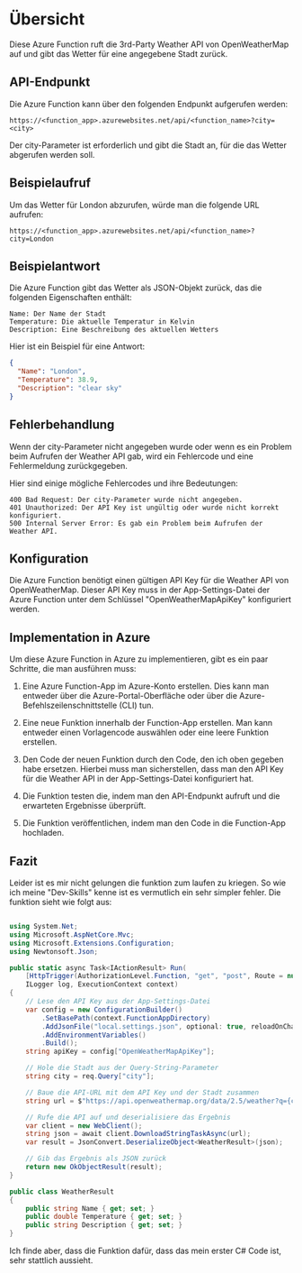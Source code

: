 # Übersicht

Diese Azure Function ruft die 3rd-Party Weather API von OpenWeatherMap auf und gibt das Wetter für eine angegebene Stadt zurück.

## API-Endpunkt

Die Azure Function kann über den folgenden Endpunkt aufgerufen werden:

`https://<function_app>.azurewebsites.net/api/<function_name>?city=<city>`

Der city-Parameter ist erforderlich und gibt die Stadt an, für die das Wetter abgerufen werden soll.

## Beispielaufruf

Um das Wetter für London abzurufen, würde man die folgende URL aufrufen:

`https://<function_app>.azurewebsites.net/api/<function_name>?city=London`

## Beispielantwort

Die Azure Function gibt das Wetter als JSON-Objekt zurück, das die folgenden Eigenschaften enthält:

    Name: Der Name der Stadt
    Temperature: Die aktuelle Temperatur in Kelvin
    Description: Eine Beschreibung des aktuellen Wetters

Hier ist ein Beispiel für eine Antwort:

```json
{
  "Name": "London",
  "Temperature": 38.9,
  "Description": "clear sky"
}
```

## Fehlerbehandlung

Wenn der city-Parameter nicht angegeben wurde oder wenn es ein Problem beim Aufrufen der Weather API gab, wird ein Fehlercode und eine Fehlermeldung zurückgegeben.

Hier sind einige mögliche Fehlercodes und ihre Bedeutungen:

    400 Bad Request: Der city-Parameter wurde nicht angegeben.
    401 Unauthorized: Der API Key ist ungültig oder wurde nicht korrekt konfiguriert.
    500 Internal Server Error: Es gab ein Problem beim Aufrufen der Weather API.

## Konfiguration

Die Azure Function benötigt einen gültigen API Key für die Weather API von OpenWeatherMap. Dieser API Key muss in der App-Settings-Datei der Azure Function unter dem Schlüssel "OpenWeatherMapApiKey" konfiguriert werden.

## Implementation in Azure

Um diese Azure Function in Azure zu implementieren, gibt es ein paar Schritte, die man ausführen muss:

1. Eine Azure Function-App im Azure-Konto erstellen. Dies kann man entweder über die Azure-Portal-Oberfläche oder über die Azure-Befehlszeilenschnittstelle (CLI) tun.

2. Eine neue Funktion innerhalb der Function-App erstellen. Man kann entweder einen Vorlagencode auswählen oder eine leere Funktion erstellen.

3. Den Code der neuen Funktion durch den Code, den ich oben gegeben habe ersetzen. Hierbei muss man sicherstellen, dass man den API Key für die Weather API in der App-Settings-Datei konfiguriert hat.

4. Die Funktion testen die, indem man den API-Endpunkt aufruft und die erwarteten Ergebnisse überprüft.

5. Die Funktion veröffentlichen, indem man den Code in die Function-App hochladen.

## Fazit

Leider ist es mir nicht gelungen die funktion zum laufen zu kriegen. So wie ich meine "Dev-Skills" kenne ist es vermutlich ein sehr simpler fehler. Die funktion sieht wie folgt aus:

```c#

using System.Net;
using Microsoft.AspNetCore.Mvc;
using Microsoft.Extensions.Configuration;
using Newtonsoft.Json;

public static async Task<IActionResult> Run(
    [HttpTrigger(AuthorizationLevel.Function, "get", "post", Route = null)] HttpRequest req,
    ILogger log, ExecutionContext context)
{
    // Lese den API Key aus der App-Settings-Datei
    var config = new ConfigurationBuilder()
        .SetBasePath(context.FunctionAppDirectory)
        .AddJsonFile("local.settings.json", optional: true, reloadOnChange: true)
        .AddEnvironmentVariables()
        .Build();
    string apiKey = config["OpenWeatherMapApiKey"];

    // Hole die Stadt aus der Query-String-Parameter
    string city = req.Query["city"];

    // Baue die API-URL mit dem API Key und der Stadt zusammen
    string url = $"https://api.openweathermap.org/data/2.5/weather?q={city}&appid={apiKey}";

    // Rufe die API auf und deserialisiere das Ergebnis
    var client = new WebClient();
    string json = await client.DownloadStringTaskAsync(url);
    var result = JsonConvert.DeserializeObject<WeatherResult>(json);

    // Gib das Ergebnis als JSON zurück
    return new OkObjectResult(result);
}

public class WeatherResult
{
    public string Name { get; set; }
    public double Temperature { get; set; }
    public string Description { get; set; }
}

```

Ich finde aber, dass die Funktion dafür, dass das mein erster C# Code ist, sehr stattlich aussieht.